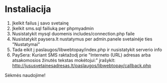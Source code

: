 # Instaliacija

1. Įkelkit failus į savo svetainę
2. Įkelkit sms.sql failiuką per phpmyadmin
3. Nusistatykit mysql duomenis includes/connection.php faile
4. Nusistatykit paysera.lt nustatymus per admin.panele svetainėje ties "Nustatymai"
5. Tada eikit į paslaugos/libwebtopay/index.php ir nusistatykit serverio info
6. PaySera: Kuriant SMS raktažodį prie "Interneto (URL) adresas arba atsakomosios žinutės tekstas mokėtojui:" įrašykit: http://jususvetainesadresas.lt/paslaugos/libwebtopay/callback.php

Sėkmės naudojime!